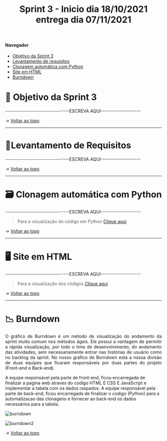 <div align="center">
  <h1>Sprint 3 - Inicio dia 18/10/2021 entrega dia 07/11/2021</h1>
</div>

<br id="topo">  
  
#### Navegador
* <a href="#objetivo">Objetivo da Sprint 3</a>
* <a href="#requisitos">Levantamento de requisitos</a>
* <a href="#clonagem">Clonagem automática com Python</a>
* <a href="#site">Site em HTML</a>
* <a href="#burndown">Burndown</a>

<span id="objetivo">

# 📌 Objetivo da Sprint 3
  <p align="justify">--------------------------------ESCREVA AQUI--------------------</p>
  
  <div align="justify">
    
  </div>

→ [Voltar ao topo](#topo)
  
  ------------------------------------------------------------------------------
  <span id="requisitos">

# 📝Levantamento de Requisitos 
  <p align="justify">--------------------------------ESCREVA AQUI--------------------</p>
  
  → [Voltar ao topo](#topo)
  
  
  ------------------------------------------------------------------------------
  <span id="clonagem">

# 🗃 Clonagem automática com Python
  <p align="justify">--------------------------------ESCREVA AQUI--------------------</p>
    
> Para a visualização do código em Python [Clique aqui](/Back-end/url.py)

→ [Voltar ao topo](#topo)
    
    
------------------------------------------------------------------------------
  <span id="site">

# 🖥 Site em HTML
  <p align="justify">--------------------------------ESCREVA AQUI--------------------</p>
    
> Para a visualização dos códigos [Clique aqui](/Front-end)
  
→ [Voltar ao topo](#topo) 
    
    
------------------------------------------------------------------------------
  <span id="burndown">
  
# 📉 Burndown
  <p align="justify">O gráfico de Burndown é um método de visualização do andamento da sprint muito comum nos métodos ágeis. Ele possui a vantagem de permitir a rápida visualização, por todo o time de desenvolvimento, do andamento das atividades, sem necessariamente entrar nas histórias de usuário como no backlog da sprint. No nosso gráfico de Burndown está a nossa divisão de duas equipes que ficaram responsáveis por duas partes do projeto (Front-end e Back-end).

A equipe responsável pela parte de front-end, ficou encarregada de finalizar a pagina web atraves do codigo HTML E CSS E JavaScript e implementar a tabela com os dados raspados. A equipe responsável pela parte de back-end, ficou encarregada de finalizar o codigo (Python) para a automatizacao das clonagens e fornecer ao back-end os dados necessários para a tabela.</p>
    
  ![burndown](https://user-images.githubusercontent.com/80860267/140591858-55aa99a6-ce1b-4ae0-a77c-6fd160b64934.png)

  ![burndown2](https://user-images.githubusercontent.com/80860267/140591959-f14635e2-c1cc-4ee3-830f-c21890b2d859.png)

→ [Voltar ao topo](#topo)
